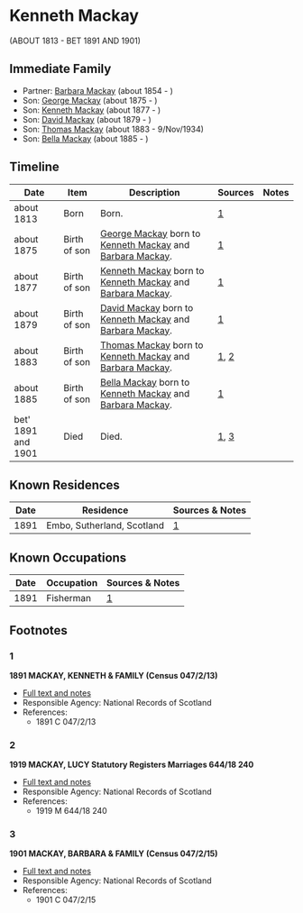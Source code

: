 ﻿---
layout: person
subject_key: i43646316
permalink: /people/i43646316
---

# Kenneth Mackay
(ABOUT 1813 - BET 1891 AND 1901)

## Immediate Family

* Partner: [Barbara Mackay](./@53955929@-barbara-mackay-b1854-d.md) (about 1854 - )
* Son: [George Mackay](./@46319502@-george-mackay-b1875-d.md) (about 1875 - )
* Son: [Kenneth Mackay](./@38140776@-kenneth-mackay-b1877-d.md) (about 1877 - )
* Son: [David Mackay](./@66349958@-david-mackay-b1879-d.md) (about 1879 - )
* Son: [Thomas Mackay](./@5045152@-thomas-mackay-b1883-d1934-11-9.md) (about 1883 - 9/Nov/1934)
* Son: [Bella Mackay](./@54814674@-bella-mackay-b1885-d.md) (about 1885 - )

## Timeline

Date | Item | Description | Sources | Notes
---|---|---|---|---
about 1813 | Born | Born. | [1](#1) | 
about 1875 | Birth of son | [George Mackay](./@46319502@-george-mackay-b1875-d.md) born to [Kenneth Mackay](./@43646316@-kenneth-mackay-b1813-d1891~1901.md) and [Barbara Mackay](./@53955929@-barbara-mackay-b1854-d.md). | [1](#1) | 
about 1877 | Birth of son | [Kenneth Mackay](./@38140776@-kenneth-mackay-b1877-d.md) born to [Kenneth Mackay](./@43646316@-kenneth-mackay-b1813-d1891~1901.md) and [Barbara Mackay](./@53955929@-barbara-mackay-b1854-d.md). | [1](#1) | 
about 1879 | Birth of son | [David Mackay](./@66349958@-david-mackay-b1879-d.md) born to [Kenneth Mackay](./@43646316@-kenneth-mackay-b1813-d1891~1901.md) and [Barbara Mackay](./@53955929@-barbara-mackay-b1854-d.md). | [1](#1) | 
about 1883 | Birth of son | [Thomas Mackay](./@5045152@-thomas-mackay-b1883-d1934-11-9.md) born to [Kenneth Mackay](./@43646316@-kenneth-mackay-b1813-d1891~1901.md) and [Barbara Mackay](./@53955929@-barbara-mackay-b1854-d.md). | [1](#1), [2](#2) | 
about 1885 | Birth of son | [Bella Mackay](./@54814674@-bella-mackay-b1885-d.md) born to [Kenneth Mackay](./@43646316@-kenneth-mackay-b1813-d1891~1901.md) and [Barbara Mackay](./@53955929@-barbara-mackay-b1854-d.md). | [1](#1) | 
bet' 1891 and 1901 | Died | Died. | [1](#1), [3](#3) | 

## Known Residences

Date | Residence | Sources & Notes
---|---|---
1891 | Embo, Sutherland, Scotland | [1](#1)

## Known Occupations

Date | Occupation | Sources & Notes
---|---|---
1891 | Fisherman | [1](#1)

## Footnotes

### 1

**1891 MACKAY, KENNETH & FAMILY (Census 047/2/13)**

* [Full text and notes](../sources/@2993134@-1891-mackay,-kenneth-&-family-census-047-2-13-.md)
* Responsible Agency: National Records of Scotland
* References: 
  * 1891 C 047/2/13

### 2

**1919 MACKAY, LUCY Statutory Registers Marriages 644/18 240**

* [Full text and notes](../sources/@28195272@-1919-mackay,-lucy-statutory-registers-marriages-644-18-240.md)
* Responsible Agency: National Records of Scotland
* References: 
  * 1919 M 644/18 240

### 3

**1901 MACKAY, BARBARA & FAMILY (Census 047/2/15)**

* [Full text and notes](../sources/@9213@-1901-mackay,-barbara-&-family-census-047-2-15-.md)
* Responsible Agency: National Records of Scotland
* References: 
  * 1901 C 047/2/15

